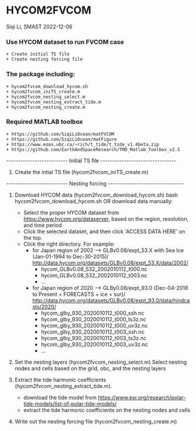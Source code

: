 # HYCOM2FVCOM

Siqi Li, SMAST
2022-12-06

### Use HYCOM dataset to run FVCOM case
    + Create initial TS file
    + Create nesting forcing file

### The package including:
    + hycom2fvcom_download_hycom.sh
    + hycom2fvcom_iniTS_create.m
    + hycom2fvcom_nesting_select.m
    + hycom2fvcom_nesting_extract_tide.m
    + hycom2fvcom_nesting_create.m


### Required MATLAB toolbox
    + https://github.com/SiqiLiOcean/matFVCOM
    + https://github.com/SiqiLiOcean/matFigure
    + https://www.eoas.ubc.ca/~rich/t_tide/t_tide_v1.4beta.zip
    + https://github.com/EarthAndSpaceResearch/TMD_Matlab_Toolbox_v2.5


-------------------------- Initial TS file --------------------------------
1. Create the intial TS file (hycom2fvcom_iniTS_create.m)


-------------------------- Nesting forcing --------------------------------
1. Download HYCOM data (hycom2fvcom_download_hycom.sh)
   bash hycom2fvcom_download_hycom.sh
      OR
   download data manually:
    + Select the proper HYCOM dataset from https://www.hycom.org/dataserver,
      based on the region, resolution, and time period
    + Click the selected dataset, and then click 'ACCESS DATA HERE' on the
      top.
    + Click the right directory. For example:
      + for Japan region of 2002
       --> GLBv0.08/expt_53.X with Sea Ice (Jan-01-1994 to Dec-30-2015)/
           http://data.hycom.org/datasets/GLBv0.08/expt_53.X/data/2002/   
           + hycom_GLBv0.08_532_2002010112_t000.nc
           + hycom_GLBv0.08_532_2002010112_t003.nc
           + ...
      + for Japan region of 2020
       --> GLBy0.08/expt_93.0 (Dec-04-2018 to Present + FORECASTS + ice + sur)/
           http://data.hycom.org/datasets/GLBy0.08/expt_93.0/data/hindcasts/2020/   
           + hycom_glby_930_2020010112_t000_ssh.nc
           + hycom_glby_930_2020010112_t000_ts3z.nc
           + hycom_glby_930_2020010112_t000_uv3z.nc
           + hycom_glby_930_2020010112_t003_ssh.nc
           + hycom_glby_930_2020010112_t003_ts3z.nc
           + hycom_glby_930_2020010112_t003_uv3z.nc
           + ...

2. Set the nesting layers (hycom2fvcom_nesting_select.m)
    Select nesting nodes and cells based on the grid, obc, and the nesting layers

3. Extract the tide harmonic coefficients (hycom2fvcom_nesting_extract_tide.m).
    + download the tide model from
      https://www.esr.org/research/polar-tide-models/list-of-polar-tide-models/
    + extract the tide harmonic coefficients on the nesting nodes and cells

4. Write out the nesting forcing file (hycom2fvcom_nesting_create.m)

